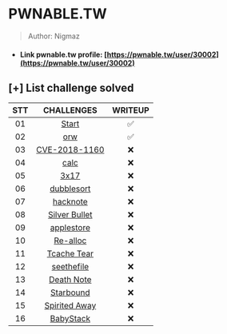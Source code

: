 # PWNABLE.TW

>Author: Nigmaz

- #### Link pwnable.tw profile: [https://pwnable.tw/user/30002](https://pwnable.tw/user/30002)

## [+] List challenge solved

|       STT       | CHALLENGES                                                    |   WRITEUP  |
| :-------------: | :-----------------------------------------------------------: |:----------:|
|       01        | [Start](./Start)                                              |✅         |         
|       02        | [orw](./orw)                                                  |✅         |
|       03        | [CVE-2018-1160](./3_CVE-2018-1160)                            |❌         |
|       04        | [calc](./4_calc)                                              |❌         |
|       05        | [3x17](./5_3x17)                                              |❌         |
|       06        | [dubblesort](./6_dubblesort)                                  |❌         |
|       07        | [hacknote](./7_hacknote)                                      |❌         |
|       08        | [Silver Bullet](./)                                           |❌         |
|       09        | [applestore](./9_applestore)                                  |❌         |
|       10        | [Re-alloc](./10_Re-alloc)                                     |❌         |
|       11        | [Tcache Tear](./10_Re-alloc)                                  |❌         |
|       12        | [seethefile](./10_Re-alloc)                                   |❌         |
|       13        | [Death Note](./10_Re-alloc)                                   |❌         |
|       14        | [Starbound](./10_Re-alloc)                                    |❌         |
|       15        | [Spirited Away](./10_Re-alloc)                                |❌         |
|       16        | [BabyStack](./10_Re-alloc)                                    |❌         |

